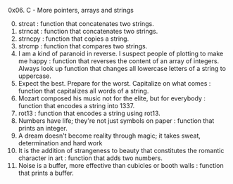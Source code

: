 0x06. C - More pointers, arrays and strings

0. strcat : function that concatenates two strings.
1. strncat : function that concatenates two strings.
2. strncpy : function that copies a string.
3. strcmp : function that compares two strings.
4. I am a kind of paranoid in reverse. I suspect people of plotting to make me happy : function that reverses the content of an array of integers.
Always look up function that changes all lowercase letters of a string to uppercase.
6. Expect the best. Prepare for the worst. Capitalize on what comes : function that capitalizes all words of a string.
7. Mozart composed his music not for the elite, but for everybody : function that encodes a string into 1337.
8. rot13 : function that encodes a string using rot13.
9. Numbers have life; they're not just symbols on paper : function that prints an integer.
10. A dream doesn't become reality through magic; it takes sweat, determination and hard work
11. It is the addition of strangeness to beauty that constitutes the romantic character in art : function that adds two numbers.
12. Noise is a buffer, more effective than cubicles or booth walls : function that prints a buffer.
